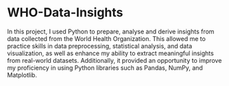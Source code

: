 # WHO-Data-Insights
In this project, I used Python to prepare, analyse and derive insights from data collected from the World Health Organization. This allowed me to practice skills in data preprocessing, statistical analysis, and data visualization, as well as enhance my ability to extract meaningful insights from real-world datasets. Additionally, it provided an opportunity to improve my proficiency in using Python libraries such as Pandas, NumPy, and Matplotlib.
